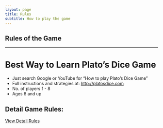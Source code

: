 ```yaml
---
layout: page
title: Rules
subtitle: How to play the game
---
```


## Rules of the Game

---


# Best Way to Learn Plato’s Dice Game

- Just search Google or YouTube for “How to play Plato’s Dice Game”
- Full instructions and strategies at: http://platosdice.com
- No. of players 1 - 8
- Ages 8 and up


## Detail Game Rules:


<a href="https://docs.google.com/document/d/1NgvnpAPq7T3Ga8hBNmSomSfm77fS1gVmh1ZZZtCvk0g/edit?usp=sharing"> View Detail Rules </a>

